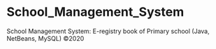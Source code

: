 # School_Management_System
School Management System: E-registry book of Primary school (Java, NetBeans, MySQL) ©2020
